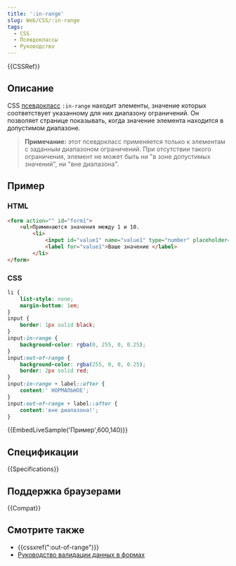 ```yaml
---
title: ':in-range'
slug: Web/CSS/:in-range
tags:
  - CSS
  - Псевдоклассы
  - Руководство
---
```


{{CSSRef}}

## Описание

CSS [псевдокласс](/ru/docs/Web/CSS/Псевдо-классы) `:in-range` находит элементы, значение которых соответствует указанному для них диапазону ограничений. Он позволяет странице показывать, когда значение элемента находится в допустимом диапазоне.

> **Примечание:** этот псевдокласс применяется только к элементам с заданным диапазоном ограничений. При отсутствии такого ограничения, элемент не может быть ни "в зоне допустимых значений", ни "вне диапазона".

## Пример

### HTML

```html
<form action="" id="form1">
    <ul>Приминаются значения между 1 и 10.
        <li>
            <input id="value1" name="value1" type="number" placeholder="1 to 10" min="1" max="10" value="12">
            <label for="value1">Ваше значение </label>
        </li>
</form>
```

### CSS

```css
li {
    list-style: none;
    margin-bottom: 1em;
}
input {
    border: 1px solid black;
}
input:in-range {
    background-color: rgba(0, 255, 0, 0.25);
}
input:out-of-range {
    background-color: rgba(255, 0, 0, 0.25);
    border: 2px solid red;
}
input:in-range + label::after {
    content:' НОРМАЛЬНОЕ';
}
input:out-of-range + label::after {
    content:'вне диапазона!';
}
```

{{EmbedLiveSample('Пример',600,140)}}

## Спецификации

{{Specifications}}

## Поддержка браузерами

{{Compat}}

## Смотрите также

- {{cssxref(":out-of-range")}}
- [Руководство валидации данных в формах](/ru/docs/Web/Guide/HTML/Forms/Data_form_validation)
